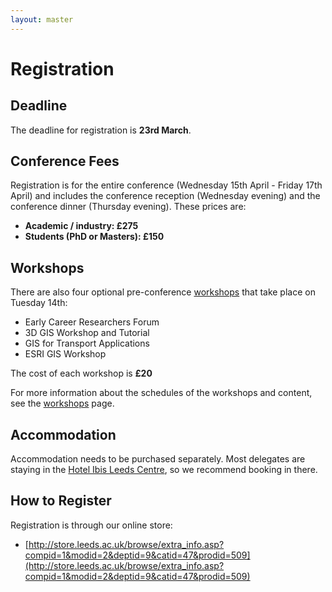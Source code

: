 ```yaml
---
layout: master
---
```


Registration
============

Deadline
--------

The deadline for registration is **23rd  March**.

Conference Fees
---------------

Registration is for the entire conference (Wednesday 15th April - Friday 17th April) and includes the conference reception (Wednesday evening) and the conference dinner (Thursday evening). These prices are:

 - **Academic / industry: £275**
 - **Students (PhD or Masters): £150**
 
Workshops
---------

There are also four optional pre-conference [workshops](workshops.html) that take place on Tuesday 14th:

 - Early Career Researchers Forum
 - 3D GIS Workshop and Tutorial
 - GIS for Transport Applications
 - ESRI GIS Workshop
 
The cost of each workshop is **£20**

For more information about the schedules of the workshops and content, see the [workshops](workshops.html) page.

Accommodation
-------------

Accommodation needs to be purchased separately. Most delegates are staying in the 
[Hotel Ibis Leeds Centre](http://www.ibis.com/gb/hotel-3652-ibis-leeds-centre/index.shtml), so we recommend booking in there.


How to Register
---------------

Registration is through our online store:

 - [http://store.leeds.ac.uk/browse/extra_info.asp?compid=1&modid=2&deptid=9&catid=47&prodid=509](http://store.leeds.ac.uk/browse/extra_info.asp?compid=1&modid=2&deptid=9&catid=47&prodid=509)
